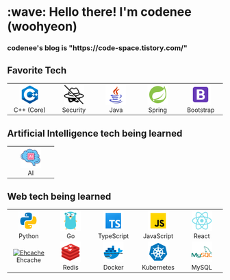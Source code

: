 <h1 align="left" id="codenee-title">:wave: Hello there! I'm codenee (woohyeon)</h1>
<h3 align="left"> codenee's blog is "https://code-space.tistory.com/" </h3>


<h2> Favorite Tech </h2>
<table>
  <tr>
     <td align="center" width="96">
      <a href="#codenee-tech">
        <img src="./img/cplusplus-original.svg" width="48" height="48" alt="C++" />
      </a>
      <br>C++&nbsp;(Core)
    </td>
    <td align="center" width="96">
      <a href="#codenee-tech">
        <img src="./img/spyware_security.png" width="48" height="48" alt="Security" />
      </a>
      <br>Security
    </td>
     <td align="center" width="96">
      <a href="#codenee-tech">
        <img src="./img/java-original.svg" width="48" height="48" alt="Java" />
      </a>
      <br>Java
    </td>
     <td align="center" width="96">
      <a href="#codenee-tech">
        <img src="./img/springboot-original.svg" width="48" height="48" alt="Spring Boot" />
      </a>
      <br>Spring
    </td>
     <td align="center" width="96">
      <a href="#codenee-tech">
        <img src="./img/bootstrap-plain.svg" width="48" height="48" alt="Bootstrap" />
      </a>
      <br>Bootstrap
    </td>
  </tr>
 </table>
 
 <h2> Artificial Intelligence tech being learned</h2>
  <table>
  <tr>
    <td align="center" width="96">
      <a href="#codenee-tech">
        <img src="./img/artificial_intelligence-original.png" width="48" height="48" alt="AI" />
      </a>
      <br>AI
    </td>
  </tr>
 </table>


<h2> Web tech being learned</h2>
<table>
  <tr>
    <td align="center" width="96">
      <a href="#codenee-tech">
        <img src="./img/python-original.gif" width="48" height="48" alt="Python" />
      </a>
      <br>Python
    </td>
    <td align="center" width="96">
      <a href="#codenee-tech">
        <img src="./img/go-flat.svg" width="48" height="48" alt="Golang" />
      </a>
      <br>Go
    </td>
     <td align="center" width="96">
      <a href="#codenee-tech">
        <img src="./img/typescript-original.svg" width="48" height="48" alt="TypeScript" />
      </a>
      <br>TypeScript
    </td>
    <td align="center" width="96">
      <a href="#codenee-tech">
        <img src="./img/javascript-original.svg" width="48" height="48" alt="JavaScript" />
      </a>
      <br>JavaScript
    </td>
    <td align="center" width="96">
      <a href="#codenee-tech" >
        <img src="./img/react-original.svg" width="48" height="48" alt="React" />
      </a>
      <br>React
    </td>
    </tr>
    <tr>
     <td align="center" width="96"> 
      <a href="#codenee-tech" >
        <img src="./img/Ehcache-original.svg" width="48" height="48" alt="Ehcache" />
      </a>
      <br>Ehcache
    </td>
    <td align="center" width="96"> 
      <a href="#codenee-tech" >
        <img src="./img/redis-original.svg" width="48" height="48" alt="Redis" />
      </a>
      <br>Redis
    </td>
    <td align="center" width="96"> 
      <a href="#codenee-tech" >
        <img src="./img/docker-original.svg" width="48" height="48" alt="Docker" />
      </a>
      <br>Docker
    </td>
    <td align="center" width="96">
      <a href="#codenee-tech" >
        <img src="./img/kubernetes-original.svg" width="48" height="48" alt="Kubernetes" />
      </a>
      <br>Kubernetes
    </td>
    <td align="center"  width="96">
      <a href="#codenee-tech">
        <img src="./img/mysql-original.svg" width="48" height="48" alt="MySQL" />
      </a>
      <br>MySQL
    </td>
  </tr>
</table>



<!--
**codenee/codenee** is a ✨ _special_ ✨ repository because its `README.md` (this file) appears on your GitHub profile.

Here are some ideas to get you started:

- 🔭 I’m currently working on ...
- 🌱 I’m currently learning ...
- 👯 I’m looking to collaborate on ...
- 🤔 I’m looking for help with ...
- 💬 Ask me about ...
- 📫 How to reach me: ...
- 😄 Pronouns: ...
- ⚡ Fun fact: ...

<p>
  <img src="https://img.shields.io/badge/Swift-F05138?style=flat-square&logo=Swift&logoColor=white"/>
</p>

<p>
  <img src="https://img.shields.io/badge/c++-00599C?style=flat-square&logo=c++&logoColor=white"/>
</p>

![iOS badge](https://img.shields.io/badge/iOS-13.0%2B-green)
![c++](https://img.shields.io/badge/-c++-00599C?style=for-the-badge&logo=c++&logoColor=ffffff)
-->
